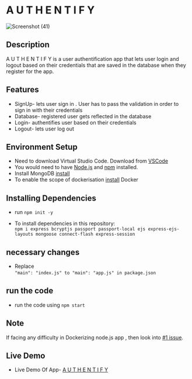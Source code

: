 # A U T H E N T I F Y 


![Screenshot (41)](https://user-images.githubusercontent.com/72491412/122679091-1e4e8b00-d207-11eb-8ce8-069a257a437f.png)


## Description

A U T H E N T I F Y  is a user authentification app that lets user login and logout based on their credentials that are saved in the database when they register for the app.


## Features

- SignUp- lets user sign in . User has to pass the validation in order to sign in with their credentials
- Database- registered user gets reflected in the database
- Login- authentifies user based on their credentials
- Logout- lets user log out

## Environment Setup

- Need to download Virtual Studio Code.
  Download from [VSCode](https://code.visualstudio.com/download)
- You would need to have [Node.js](https://nodejs.org/en/) and [npm](https://www.npmjs.com/) installed.
- Install MongoDB [install](https://docs.mongodb.com/guides/server/install/)
- To enable the scope of dockerisation [install](https://www.docker.com/products/docker-desktop) Docker

## Installing Dependencies

- run `npm init -y`

- To install dependencies in this repository:<br/>
  `npm i express bcryptjs passport passport-local ejs express-ejs-layouts mongoose connect-flash express-session`

## necessary changes

- Replace <br/>`"main": "index.js" to "main": "app.js" in package.json`

## run the code

- run the code using `npm start`

## Note

If facing any difficulty in Dockerizing node.js app , then look into [#1 issue](https://github.com/renuka142/Authentify/issues/1).


## Live Demo

- Live Demo Of App- [A U T H E N T I F Y](https://authentify-2021.herokuapp.com/)
